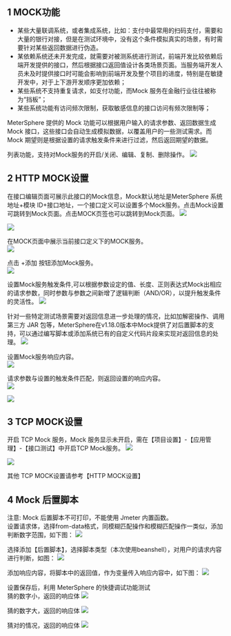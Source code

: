 ## 1 MOCK功能
- 某些大量联调系统，或者集成系统，比如：支付中最常用的扫码支付，需要和大量的银行对接，但是在测试环境中，没有这个条件模拟真实的场景，有时需要针对某些返回数据进行伪造。
- 某依赖系统还未开发完成，就需要对被测系统进行测试，前端开发比较依赖后端开发提供的接口，然后根据接口返回值设计各类场景页面。当服务端开发人员未及时提供接口时可能会影响到前端开发及整个项目的进度，特别是在敏捷开发中，对于上下游开发顺序更加依赖；
- 某些系统不支持重复请求，如支付功能，而Mock 服务在金融行业往往被称为“挡板”；
- 某些系统功能有访问频次限制，获取敏感信息的接口访问有频次限制等；

MeterSphere 提供的 Mock 功能可以根据用户输入的请求参数、返回数据生成 Mock 接口，这些接口会自动生成模拟数据，以覆盖用户的一些测试需求。而 Mock 期望则是根据设置的请求触发条件来进行过滤，然后返回期望的数据。

列表功能，支持对Mock服务的开启/关闭、编辑、复制、删除操作。
![](../img/tutorial/use_mock/mock.png)

## 2 HTTP MOCK设置
在接口编辑页面可展示此接口的Mock信息，Mock默认地址是MeterSphere 系统地址+模块 ID+接口地址，一个接口定义可以设置多个Mock服务。点击Mock设置可跳转到Mock页面。点击MOCK页签也可以跳转到Mock页面。
![](../img/tutorial/use_mock/http_mock.png)

![](../img/tutorial/use_mock/http_mock_1.png)

在MOCK页面中展示当前接口定义下的MOCK服务。<br>
![](../img/tutorial/use_mock/http_mock_2.png)

点击 +添加 按钮添加Mock服务。<br>
![](../img/tutorial/use_mock/http_mock_3.png)

设置Mock服务触发条件,可以根据参数设定的值、长度、正则表达式Mock出相应的请求参数，同时参数与参数之间新增了逻辑判断（AND/OR），以提升触发条件的灵活性。
![](../img/tutorial/use_mock/http_mock_4.png)

针对一些特定测试场景需要对返回信息进一步处理的情况，比如加解密操作、调用第三方 JAR 包等，MeterSphere在v1.18.0版本中Mock提供了对后置脚本的支持，可以通过编写脚本或添加系统已有的自定义代码片段来实现对返回信息的处理。
![](../img/tutorial/use_mock/http_mock_5.png)

设置Mock服务响应内容。<br>
![](../img/tutorial/use_mock/http_mock_6.png)

请求参数与设置的触发条件匹配，则返回设置的响应内容。<br>
![](../img/tutorial/use_mock/http_mock_7.png)

![](../img/tutorial/use_mock/http_mock_8.png)

## 3 TCP MOCK设置
开启 TCP Mock 服务，Mock 服务显示未开启，需在【项目设置】-【应用管理】-【接口测试】中开启TCP Mock服务。
![](../img/tutorial/use_mock/tcp_mock.png)

![](../img/tutorial/use_mock/tcp_mock_1.png)

其他 TCP MOCK设置请参考【HTTP MOCK设置】

## 4 Mock 后置脚本
注意: Mock 后置脚本不可打印，不能使用 Jmeter 内置函数。<br>
设置请求体，选择from-data格式，同模糊匹配操作和模糊匹配操作一类似，添加判断数字范围，如下图：
![](../img/tutorial/use_mock/mock_1.png)

选择添加【后置脚本】，选择脚本类型（本次使用beanshell），对用户的请求内容进行判断，如图：
![](../img/tutorial/use_mock/mock_2.png)

添加响应内容，将脚本中的返回值，作为变量传入响应内容中，如下图：
![](../img/tutorial/use_mock/mock_3.png)

设置保存后，利用 MeterSphere 的快捷调试功能测试<br>
猜的数字小，返回的响应体
![](../img/tutorial/use_mock/mock_4.png)

猜的数字大，返回的响应体
![](../img/tutorial/use_mock/mock_5.png)

猜对的情况，返回的响应体
![](../img/tutorial/use_mock/mock_6.png)







